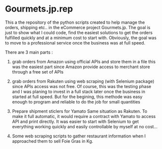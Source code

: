 # Gourmets.jp.rep

This a the repository of the python scripts created to help manage the orders, shipping etc.. in the eCommerce project Gourmets.jp.
The goal is just to show what I could code, find the easiest solutions to get the orders fulfilled quickly and at a minimum cost to start with. 
Obviously, the goal was to move to a professional service once the business was at full speed.

There are 3 main parts :
1. grab orders from Amazon using official APIs and store them in a file
  this was the easiest part since Amazon provide access to merchant store through a free set of APIs
 
2. grab orders from Rakuten using web scraping (with Selenium package) since APIs access was not free. 
Of course, this was the testing phase and I was planing to invest in a full stack later once the business in started at full speed.
But for the begining, this methode was easy enough to program and reliable to do the job for small quantities

3. Prepare shipment sticlers for Yamato
Same situation as Rakuten. To make it full automatic, it would require a contract with Yamato to access API and print directly. 
It was easier to start with Selenium to get everything working quickly and easily controllable by myself at no cost...

4. Some web scraping scripts to gather restaurant information when I approached them to sell Foie Gras in Kg.
